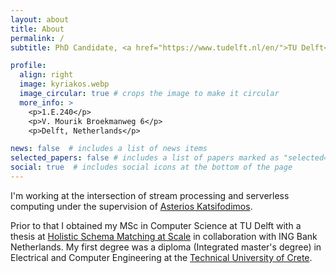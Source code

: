 ```yaml
---
layout: about
title: About
permalink: /
subtitle: PhD Candidate, <a href="https://www.tudelft.nl/en/">TU Delft</a>, <a href="https://www.tudelft.nl/ewi/over-de-faculteit/afdelingen/software-technology">Software Technology</a>, <a href="https://www.wis.ewi.tudelft.nl/">Web Information Systems</a>

profile:
  align: right
  image: kyriakos.webp
  image_circular: true # crops the image to make it circular
  more_info: >
    <p>1.E.240</p>
    <p>V. Mourik Broekmanweg 6</p>
    <p>Delft, Netherlands</p>

news: false  # includes a list of news items
selected_papers: false # includes a list of papers marked as "selected={true}"
social: true  # includes social icons at the bottom of the page
---
```


I'm working at the intersection of stream processing and serverless computing under the supervision of [Asterios Katsifodimos](http://asterios.katsifodimos.com/).


Prior to that I obtained my MSc in Computer Science at TU Delft with a thesis at [Holistic Schema Matching at Scale](https://repository.tudelft.nl/islandora/object/uuid%3Af4ebeda3-6465-49da-813b-f1e6e0820c60) in collaboration with ING Bank Netherlands.
My first degree was a diploma (Integrated master's degree) in Electrical and Computer Engineering at the [Technical University of Crete](https://www.tuc.gr/index.php?id=5397).


